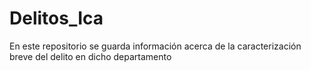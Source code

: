# Delitos_Ica
En este repositorio se guarda información acerca de la caracterización breve del delito en dicho departamento
